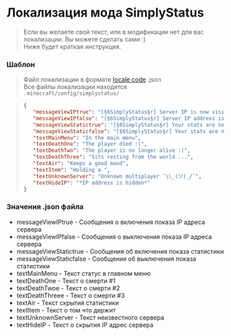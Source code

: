 # Локализация мода SimplyStatus
> Если вы желаете свой текст, или в модификации нет для вас локализации. Вы можете сделать сами :)
> <br> Ниже будет краткая инструкция.
### Шаблон
> Файл локализации в формате [locale code](https://minecraft.fandom.com/wiki/Language#Languages) .json 
> <br> Все файлы локализации находятся `.minecraft/config/simplystatus/`

> ```json
> {
>    "messageViewIPtrue": "[§6SimplyStatus§r] Server IP is now visible!",
>    "messageViewIPfalse": "[§6SimplyStatus§r] Server IP address is now hidden!",
>    "messageViewStatictrue": "[§6SimplyStatus§r] Your stats are now visible!",
>    "messageViewStaticfalse": "[§6SimplyStatus§r] Your stats are now hidden!",
>    "textMainMenu": "In the main menu",
>    "textDeathOne": "The player died :(",
>    "textDeathTwo": "The player is no longer alive :(",
>    "textDeathThree": "Sits resting from the world ...",
>    "textAir": "Keeps a good mood",
>    "textItem": "Holding a ",
>    "textUnknownServer": "Unknown multiplayer ¯\\_(ツ)_/¯",
>    "textHideIP": "*IP address is hidden*"
> }
> ```

### Значения .json файла
* messageViewIPtrue - Сообщения о включения показа IP адреса сервера
* messageViewIPfalse - Сообщения о выключения показа IP адреса сервера
* messageViewStatictrue - Сообщения об включения показа статистики
* messageViewStaticfalse - Сообщения об выключения показа статистики
* textMainMenu - Текст статус в главном меню
* textDeathOne - Текст о смерти #1
* textDeathTwoe - Текст о смерти #2
* textDeathThreee - Текст о смерти #3
* textAir - Текст скрытия статистики
* textItem - Текст о том что держит
* textUnknownServer - Текст неизвестного сервера
* textHideIP - Текст о скрытия IP адрес сервера